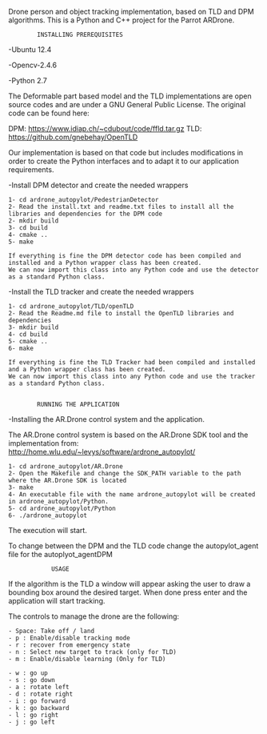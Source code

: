 Drone person and object tracking implementation, based on TLD and DPM algorithms. This is a Python and C++ project for the Parrot ARDrone.	

			INSTALLING PREREQUISITES

-Ubuntu 12.4

-Opencv-2.4.6

-Python 2.7


The Deformable part based model and the TLD implementations are open source codes and are under a GNU General Public License. The original code can be found here:

DPM: https://www.idiap.ch/~cdubout/code/ffld.tar.gz
TLD: https://github.com/gnebehay/OpenTLD


Our implementation is based on that code but includes modifications in order to create the Python interfaces and to adapt it to our application requirements.

-Install DPM detector and create the needed wrappers

	1- cd ardrone_autopylot/PedestrianDetector
	2- Read the install.txt and readme.txt files to install all the libraries and dependencies for the DPM code
	2- mkdir build
	3- cd build
	4- cmake ..
	5- make
	
	If everything is fine the DPM detector code has been compiled and installed and a Python wrapper class has been created. 
	We can now import this class into any Python code and use the detector as a standard Python class.

-Install the TLD tracker and create the needed wrappers

	1- cd ardrone_autopylot/TLD/openTLD
	2- Read the Readme.md file to install the OpenTLD libraries and dependencies
	3- mkdir build
	4- cd build
	5- cmake ..
	6- make

	If everything is fine the TLD Tracker had been compiled and installed and a Python wrapper class has been created. 
	We can now import this class into any Python code and use the tracker as a standard Python class.


			RUNNING THE APPLICATION

-Installing the AR.Drone control system and the application.

The AR.Drone control system is based on the AR.Drone SDK tool and the implementation from: http://home.wlu.edu/~levys/software/ardrone_autopylot/ 


	1- cd ardrone_autopylot/AR.Drone
	2- Open the Makefile and change the SDK_PATH variable to the path where the AR.Drone SDK is located
	3- make
	4- An executable file with the name ardrone_autopylot will be created in ardrone_autopylot/Python.
	5- cd ardrone_autopylot/Python 
	6- ./ardrone_autopylot

The execution will start.

To change between the DPM and the TLD code change the autopylot_agent file for the autoplyot_agentDPM

				USAGE

If the algorithm is the TLD a window will appear asking the user to draw a bounding box around the desired target. When done press enter and the application will start tracking.

The controls to manage the drone are the following:


	- Space: Take off / land
	- p : Enable/disable tracking mode
	- r : recover from emergency state
	- n : Select new target to track (only for TLD)
	- m : Enable/disable learning (Only for TLD)

	- w : go up
	- s : go down
	- a : rotate left
	- d : rotate right
	- i : go forward
	- k : go backward
	- l : go right
	- j : go left
